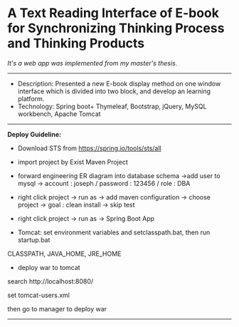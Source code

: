 # A Text Reading Interface of E-book for Synchronizing Thinking Process and Thinking Products

*It's a web app was implemented from my master's thesis.*

***

- Description: Presented a new E-book display method on one window interface which is divided into two block, and develop an learning platform.
- Technology: Spring boot+ Thymeleaf, Bootstrap, jQuery, MySQL workbench, Apache Tomcat


***

**Deploy Guideline:**

- Download STS from https://spring.io/tools/sts/all

- import project by Exist Maven Project

- forward engineering ER diagram into database schema
 ->add user to mysql -> 
account : joseph / password : 123456 / role : DBA

- right click project -> run as -> add maven configuration -> choose project -> goal : clean install -> skip test

- right click project -> run as -> Spring Boot App

- Tomcat: 
set environment variables and setclasspath.bat, then run startup.bat
 
CLASSPATH, JAVA_HOME, JRE_HOME 

- deploy war to tomcat

search http://localhost:8080/

set tomcat-users.xml

then go to manager to deploy war

***
